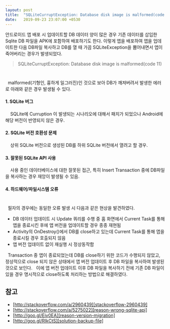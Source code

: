 ```yaml
---
layout: post
title:  "SQLiteCurruptException: Database disk image is malformed(code 11) 에러"
date:   2019-09-23 23:07:00 +0530
---
```


안드로이드 앱 배포 시 업데이트할 DB 데이터 양이 많은 경우 기존 데이터를 삽입한 Sqlite DB 파일을 APK에 포함하여 배포하기도 한다.
이렇게 앱을 배포하여 앱을 업데이트한 다음 DB파일 복사하고 DB를 열 때 가끔 SQLiteException을 뿜어내면서 앱이 죽어버리는 경우가 발생되었다.

> SQLiteCurruptException: Database disk image is malformed(code 11)

#
&nbsp;&nbsp;malformed(기형인, 흉하게 일그러진)인 것으로 보아 DB가 깨져버려서 발생한 에러로 아래와 같은 경우 발생될 수 있다.

#### 1. SQLite 버그
 &nbsp;&nbsp;&nbsp;&nbsp;SQLite에 Curruption 이 발생되는 시나리오에 대해서 패치가 되었으나 Android에 해당 버전이 반영되지 않은 경우.

#### 2. SQLite 버전 호환성 문제
 &nbsp;&nbsp;&nbsp;&nbsp;상위 SQLite 버전으로 생성된 DB를 하위 SQLite 버전에서 열려고 할 경우.

#### 3. 잘못된 SQLite API 사용
 &nbsp;&nbsp;&nbsp;&nbsp;사용 중인 데이터베이스에 대한 잘못된 접근, 특히 Insert Transaction 중에 DB파일을 복사하는 경우 재앙이 발생될 수 있음.

#### 4. 하드웨어/파일시스템 오류

#
&nbsp;&nbsp;필자의 경우에는 동일한 오류 발생 시 다음과 같은 현상을 발견하였다.

  * DB 데이터 업데이트 시 Update 쿼리를 수행 중 홈 화면에서 Current Task를 통해 앱을 종료시킨 후에 앱 버전을 업데이트할 경우 종종 재현됨
  * Activity의 OnDestroy()에서 DB를 close하고 있는데 Current Task를 통해 앱을 종료시킬 경우 호출되지 않음
  * 앱 버전 업데이트 없이 재실행 시 정상동작함

&nbsp;&nbsp;Transaction 중 앱이 종료되었는데 DB를 close하기 위한 코드가 수행되지 않았고, 정상적으로 close 되지 않은 상태에서 앱 버전 업데이트 후 DB 파일을 복사하여 발생된 것으로 보인다.
&nbsp;&nbsp;이에 앱 버전 업데이트 이후 DB 파일을 복사하기 전에 기존 DB 파일이 있을 경우 명시적으로 close하도록 처리하는 방법으로 해결하였다.


## 참고
 * [http://stackoverflow.com/a/2960439][stackoverflow-2960439]
 * [http://stackoverflow.com/a/5275022][reason-wrong-sqlite-api]
 * [http://goo.gl/Eiv0EA][reason-version-migration]
 * [http://goo.gl/RIkCtS][solution-backup-file]
 
 
 
[reason-sqlite-bug]: http://stackoverflow.com/a/2960439
[reason-version-migration]: http://goo.gl/Eiv0EA
[reason-wrong-sqlite-api]: http://stackoverflow.com/a/5275022
[solution-backup-file]: http://goo.gl/RIkCtS
